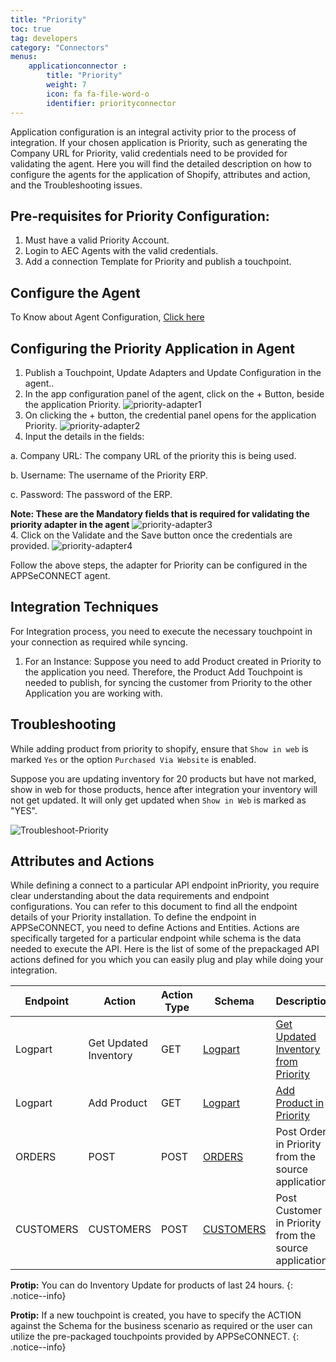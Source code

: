 ```yaml
---
title: "Priority"
toc: true
tag: developers
category: "Connectors"
menus: 
    applicationconnector :
        title: "Priority"
        weight: 7
        icon: fa fa-file-word-o
        identifier: priorityconnector
---
```


Application configuration is an integral activity prior to the process of integration. If your chosen application is Priority, such as generating the Company URL for Priority, 
valid credentials need to be provided for validating the agent.
Here you will find the detailed description on how to configure the agents for the application of Shopify, attributes and action, and the Troubleshooting issues.


## Pre-requisites for Priority Configuration:

1. Must have a valid Priority Account.
2. Login to AEC Agents with the valid credentials.
3. Add a connection Template for Priority and publish a touchpoint.

## Configure the Agent

To Know about Agent Configuration, [Click here](/deployment/Deployment-Configuration/)

## Configuring the Priority Application in Agent

1. Publish a Touchpoint, Update Adapters and Update Configuration in the agent..
2. In the app configuration panel of the agent, click on the + Button, beside the application Priority.
![priority-adapter1](/staticfiles/connectors/media/application-connector/priority-adapter1.png)
3. On clicking the + button, the credential panel opens for the application Priority.
![priority-adapter2](/staticfiles/connectors/media/application-connector/priority-adapter2.png)
4. Input the details in the fields:

a.	Company URL: The company URL of the priority this is being used.

b.	Username: The username of the Priority ERP.

c.	Password: The password of the ERP.

**Note: These are the Mandatory fields that is required for validating the priority adapter in the agent**
![priority-adapter3](/staticfiles/connectors/media/application-connector/priority-adapter3.png)  
4.	Click on the Validate and the Save button once the credentials are provided.
![priority-adapter4](/staticfiles/connectors/media/application-connector/priority-adapter4.png)

Follow the above steps, the adapter for Priority can be configured in the APPSeCONNECT agent.

## Integration Techniques

For Integration process, you need to execute the necessary touchpoint in your connection as required while syncing.

1.	For an Instance: Suppose you need to add Product created in Priority to the application you need. 
    Therefore, the Product Add Touchpoint is needed to publish, for syncing the customer from Priority 
    to the other Application you are working with.

## Troubleshooting

While adding product from priority to shopify, ensure that `Show in web` is marked `Yes` or the option `Purchased Via Website` is enabled. 

Suppose you are updating inventory for 20 products but have not marked, show in web for those products, hence after integration your inventory will
not get updated. It will only get updated when `Show in Web` is marked as "YES".

![Troubleshoot-Priority](/staticfiles/connectors/media/application-connector/Troubleshoot-Priority.png)
## Attributes and Actions

While defining a connect to a particular API endpoint inPriority, you require clear understanding about the data requirements 
and endpoint configurations. You can refer to this document to find all the endpoint details of your Priority installation. 
To define the endpoint in APPSeCONNECT, you need to define Actions and Entities. Actions are specifically targeted for a particular 
endpoint while schema is the data needed to execute the API. Here is the list of some of the prepackaged API actions defined for you 
which you can easily plug and play while doing your integration.

|Endpoint|Action|Action Type|Schema|Description|
|---|---|---|---|------|
Logpart|Get Updated Inventory|GET|[Logpart](http://aec-dev-portal.azurewebsites.net/AppEntity?AppVersionId=c831ec5b-88b5-4371-9e5d-94c23e24aec7&orgId=cc233c74-f2ed-4f13-9595-f1269e39b007)|[Get Updated Inventory from Priority](/connectors/Updating-Inventory-in-Priority/)|
Logpart|Add Product|GET|[Logpart]()|[Add Product in Priority](/connectors/Adding-Product-in-Priority/)|
ORDERS|POST|POST|[ORDERS]()|Post Order in Priority from the source application|
CUSTOMERS|CUSTOMERS|POST|[CUSTOMERS]()|Post Customer in Priority from the source application|

**Protip:** You can do Inventory Update for products of last 24 hours.
{: .notice--info}

**Protip:** If a new touchpoint is created, you have to specify the ACTION 
against the Schema for the business scenario as required or the user can utilize the pre-packaged touchpoints provided by APPSeCONNECT.
{: .notice--info}




